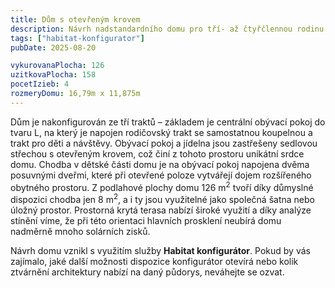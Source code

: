 ```yaml
---
title: Dům s otevřeným krovem
description: Návrh nadstandardního domu pro tří- až čtyřčlennou rodinu. Tvarově kombinuje plochou vegetační střechu a trakt se sedlovou střechou s přiznaným krovem v interiéru. Při návrhu jsme využili Habitat konfigurátor a po definování architektury ověřili energetickou bilanci domu na konkrétní parcele.
tags: ["habitat-konfigurator"]
pubDate: 2025-08-20

vykurovanaPlocha: 126
uzitkovaPlocha: 158
pocetIzieb: 4
rozmeryDomu: 16,79m x 11,875m
---
```


Dům je nakonfigurován ze tří traktů – základem je centrální obývací pokoj do tvaru L, na který je napojen rodičovský trakt se samostatnou koupelnou a trakt pro děti a návštěvy. Obývací pokoj a jídelna jsou zastřešeny sedlovou střechou s otevřeným krovem, což činí z tohoto prostoru unikátní srdce domu. Chodba v dětské části domu je na obývací pokoj napojena dvěma posuvnými dveřmi, které při otevřené poloze vytvářejí dojem rozšířeného obytného prostoru. Z podlahové plochy domu 126 m<sup>2</sup> tvoří díky důmyslné dispozici chodba jen 8 m<sup>2</sup>, a i ty jsou využitelné jako společná šatna nebo úložný prostor. Prostorná krytá terasa nabízí široké využití a díky analýze stínění víme, že při této orientaci hlavních prosklení neubírá domu nadměrně mnoho solárních zisků.

Návrh domu vznikl s využitím služby <strong>Habitat konfigurátor</strong>. Pokud by vás zajímalo, jaké další možnosti dispozice konfigurátor otevírá nebo kolik ztvárnění architektury nabízí na daný půdorys, neváhejte se ozvat.